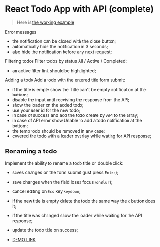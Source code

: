 # React Todo App with API (complete)

> Here is [the working example](https://mate-academy.github.io/react_todo-app-with-api/)


Error messages

- the notification can be closed with the close button;
- automatically hide the notification in 3 seconds;
- also hide the notification before any next request;

Filtering todos
Filter todos by status All / Active / Completed:

- an active filter link should be hightlighted;

Adding a todo
Add a todo with the entered title form submit:

- if the title is empty show the Title can't be empty notification at the bottom;
- disable the input until receiving the response from the API;
- show the loader on the added todo;
- use your user id for the new todo;
- in case of success and add the todo create by API to the array;
- in case of API error show Unable to add a todo notification at the bottom;
- the temp todo should be removed in any case;
- covered the todo with a loader overlay while wating for API response;

## Renaming a todo

Implement the ability to rename a todo title on double click:

- saves changes on the form submit (just press `Enter`);
- save changes when the field loses focus (`onBlur`);
- cancel editing on `Ecs` key `keydown`;
- if the new title is empty delete the todo the same way the `x` button does it;
- if the title was changed show the loader while waiting for the API response;
- update the todo title on success;

- [DEMO LINK](https://BogdanFdVlpr.github.io/react_todo-app-with-api/)
